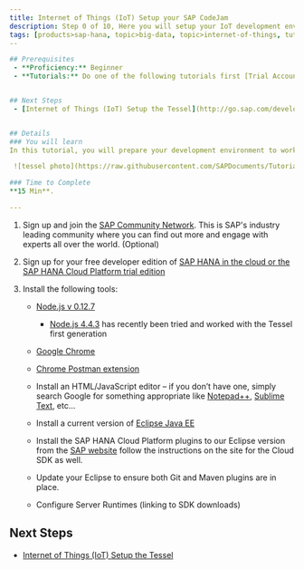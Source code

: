 ```yaml
---
title: Internet of Things (IoT) Setup your SAP CodeJam
description: Step 0 of 10, Here you will setup your IoT development environment and configure a Tessel device
tags: [products>sap-hana, topic>big-data, topic>internet-of-things, tutorial>beginner ]
--

## Prerequisites  
 - **Proficiency:** Beginner
 - **Tutorials:** Do one of the following tutorials first [Trial Account of SAP HANA Cloud Platform](http://go.sap.com/developer/tutorials/hcp-create-trial-account.html) or [Instance of the SAP HANA Developer Edition](http://go.sap.com/developer/tutorials/hana-setup-cloud.html)


## Next Steps
 - [Internet of Things (IoT) Setup the Tessel](http://go.sap.com/developer/tutorials/iot-part1-tessel.html)


## Details
### You will learn  
In this tutorial, you will prepare your development environment to work with a [Tessel](https://tessel.io/) device and with SAP HANA.

 ![tessel photo](https://raw.githubusercontent.com/SAPDocuments/Tutorials/master/tutorials/iot-part0-tessel-setup/tessel.png)

### Time to Complete
**15 Min**.

---
```

1. Sign up and join the [SAP Community Network](http://scn.sap.com). This is SAP's industry leading community where you can find out more and engage with experts all over the world. (Optional)2. Sign up for your free developer edition of [SAP HANA in the cloud or the SAP HANA Cloud Platform trial edition](http://developers.sap.com)3. Install the following tools:    - [Node.js v 0.12.7](https://nodejs.org/en/blog/release/v0.12.7/)
    	- [Node.js 4.4.3](https://nodejs.org/en/blog/release/v4.4.3/) has recently been tried and worked with the Tessel first generation    - [Google Chrome](http://www.google.com/chrome/)    - [Chrome Postman extension](https://chrome.google.com/webstore/detail/postman-rest-client/fdmmgilgnpjigdojojpjoooidkmcomcm?hl=en)    - Install an HTML/JavaScript editor – if you don’t have one, simply search Google for something appropriate like [Notepad++](https://notepad-plus-plus.org/), [Sublime Text](http://www.sublimetext.com/), etc...    - Install a current version of [Eclipse Java EE](http://www.eclipse.org/downloads/packages/eclipse-ide-java-ee-developers/keplersr2)    - Install the SAP HANA Cloud Platform plugins to our Eclipse version from the [SAP website](http://tools.hana.ondemand.com/#cloud) follow the instructions on the site for the Cloud SDK as well.    - Update your Eclipse to ensure both Git and Maven plugins are in place.    - Configure Server Runtimes (linking to SDK downloads)     
## Next Steps
 - [Internet of Things (IoT) Setup the Tessel](http://go.sap.com/developer/tutorials/iot-part1-tessel.html)
